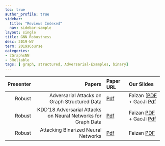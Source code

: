 ```yaml
---
toc: true
author_profile: true
sidebar:
  title: "Reviews Indexed"
  nav: sidebar-sample
layout: single
title: GNN Robustness  
desc: 2019-W7
term: 2019sCourse
categories:
- 2GraphsNN
- 3Reliable
tags: [ graph, structured, Adversarial-Examples, binary]
---
```


| Presenter | Papers | Paper URL| Our Slides |
| -----: | -------------------------------------: | :----- | :----- |
| Robust | Adversarial Attacks on Graph Structured Data  | [Pdf](https://arxiv.org/abs/1806.02371) | Faizan [[PDF]({{site.baseurl}}/talks2019/19sCourse/20190222-Faizan-AdversarialAttacks.pdf)  + GaoJi [Pdf]({{site.baseurl}}/talks2019/19scribeNotes/20190315-GaoJi-AttackGraphStructure.pdf) | 
| Robust |   KDD’18 Adversarial Attacks on Neural Networks for Graph Data  | [Pdf](https://www.kdd.org/kdd2018/accepted-papers/view/adversarial-attacks-on-neural-networks-for-graph-data) | Faizan [PDF]({{site.baseurl}}/talks2019/19sCourse/20190314-Faizan-GraphAdv.pdf)  + GaoJi [Pdf]({{site.baseurl}}/talks2019/19scribeNotes/20190226-GaoJi-NETTACK.pdf)|
| Robust |   Attacking Binarized Neural Networks    | [Pdf](https://openreview.net/forum?id=HkTEFfZRb) | Faizan [PDF]({{site.baseurl}}/talks2019/19sCourse/20190426-Faizan-AttackingBinarized.pdf)  | 
